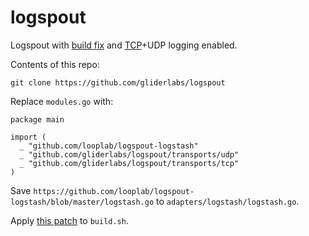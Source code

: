 # logspout

Logspout with [build fix](https://github.com/gliderlabs/logspout/pull/375/files) and [TCP](https://github.com/looplab/logspout-logstash)+UDP logging enabled.

Contents of this repo:

```
git clone https://github.com/gliderlabs/logspout
```

Replace `modules.go` with:

```
package main

import (
  _ "github.com/looplab/logspout-logstash"
  _ "github.com/gliderlabs/logspout/transports/udp"
  _ "github.com/gliderlabs/logspout/transports/tcp"
)
```

Save `https://github.com/looplab/logspout-logstash/blob/master/logstash.go` to `adapters/logstash/logstash.go`.

Apply [this patch](https://github.com/gliderlabs/logspout/pull/375/files) to `build.sh`.
